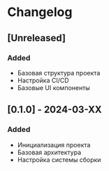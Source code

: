 # Changelog

## [Unreleased]
### Added
- Базовая структура проекта
- Настройка CI/CD
- Базовые UI компоненты

## [0.1.0] - 2024-03-XX
### Added
- Инициализация проекта
- Базовая архитектура
- Настройка системы сборки
